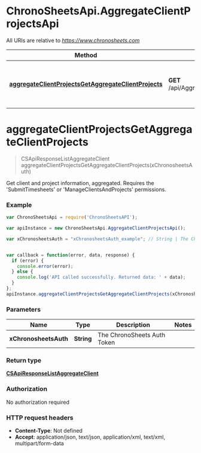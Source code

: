 # ChronoSheetsApi.AggregateClientProjectsApi

All URIs are relative to *https://www.chronosheets.com*

Method | HTTP request | Description
------------- | ------------- | -------------
[**aggregateClientProjectsGetAggregateClientProjects**](AggregateClientProjectsApi.md#aggregateClientProjectsGetAggregateClientProjects) | **GET** /api/AggregateClientProjects/GetAggregateClientProjects | Get client and project information, aggregated.    Requires the 'SubmitTimesheets' or 'ManageClientsAndProjects' permissions.


<a name="aggregateClientProjectsGetAggregateClientProjects"></a>
# **aggregateClientProjectsGetAggregateClientProjects**
> CSApiResponseListAggregateClient aggregateClientProjectsGetAggregateClientProjects(xChronosheetsAuth)

Get client and project information, aggregated.    Requires the 'SubmitTimesheets' or 'ManageClientsAndProjects' permissions.

### Example
```javascript
var ChronoSheetsApi = require('ChronoSheetsAPI');

var apiInstance = new ChronoSheetsApi.AggregateClientProjectsApi();

var xChronosheetsAuth = "xChronosheetsAuth_example"; // String | The ChronoSheets Auth Token


var callback = function(error, data, response) {
  if (error) {
    console.error(error);
  } else {
    console.log('API called successfully. Returned data: ' + data);
  }
};
apiInstance.aggregateClientProjectsGetAggregateClientProjects(xChronosheetsAuth, callback);
```

### Parameters

Name | Type | Description  | Notes
------------- | ------------- | ------------- | -------------
 **xChronosheetsAuth** | **String**| The ChronoSheets Auth Token | 

### Return type

[**CSApiResponseListAggregateClient**](CSApiResponseListAggregateClient.md)

### Authorization

No authorization required

### HTTP request headers

 - **Content-Type**: Not defined
 - **Accept**: application/json, text/json, application/xml, text/xml, multipart/form-data

